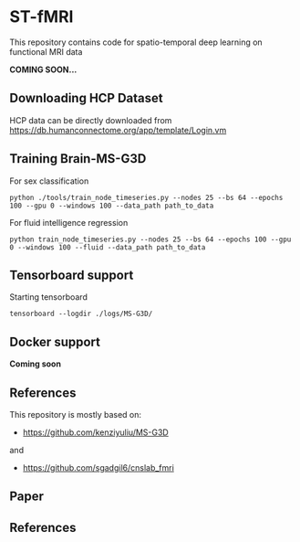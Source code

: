 # ST-fMRI
This repository contains code for spatio-temporal deep learning on functional MRI data

**COMING SOON...**


## Downloading HCP Dataset

HCP data can be directly downloaded from </url>https://db.humanconnectome.org/app/template/Login.vm


## Training Brain-MS-G3D 

For sex classification

`python ./tools/train_node_timeseries.py --nodes 25 --bs 64 --epochs 100 --gpu 0 --windows 100 --data_path path_to_data`

For fluid intelligence regression


`python train_node_timeseries.py --nodes 25 --bs 64 --epochs 100 --gpu 0 --windows 100 --fluid --data_path path_to_data`

## Tensorboard support

Starting tensorboard

`tensorboard --logdir ./logs/MS-G3D/`


## Docker support 

**Coming soon**

## References 

This repository is mostly based on:

-  </url>https://github.com/kenziyuliu/MS-G3D

and 

- </url>https://github.com/sgadgil6/cnslab_fmri


## Paper


## References